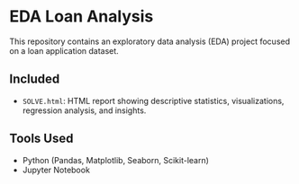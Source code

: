 # EDA Loan Analysis

This repository contains an exploratory data analysis (EDA) project focused on a loan application dataset.

## Included

- `SOLVE.html`: HTML report showing descriptive statistics, visualizations, regression analysis, and insights.

## Tools Used
- Python (Pandas, Matplotlib, Seaborn, Scikit-learn)
- Jupyter Notebook
